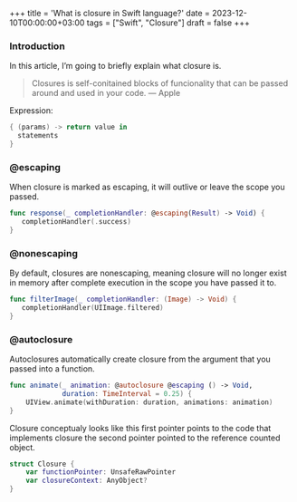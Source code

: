 +++
title = 'What is closure in Swift language?'
date = 2023-12-10T00:00:00+03:00
tags = ["Swift", "Closure"]
draft = false
+++

### Introduction
In this article, I’m going to briefly explain what closure is.

> Closures is self-conitained blocks of funcionality that can be passed around and used in your code.
— Apple

Expression:
``` swift
{ (params) -> return value in
  statements
}
```

### @escaping
When closure is marked as escaping, it will outlive or leave the scope you passed.
``` swift
func response(_ completionHandler: @escaping(Result) -> Void) {
   completionHandler(.success)
}
```

### @nonescaping
By default, closures are nonescaping, meaning closure will no longer exist in memory after complete execution in the scope you have passed it to.

``` swift
func filterImage(_ completionHandler: (Image) -> Void) {
   completionHandler(UIImage.filtered)
}
```

### @autoclosure
Autoclosures automatically create closure from the argument that you passed into a function.
``` swift
func animate(_ animation: @autoclosure @escaping () -> Void,
             duration: TimeInterval = 0.25) {
    UIView.animate(withDuration: duration, animations: animation)
}
```

Closure conceptualy looks like this first pointer points to the code that implements closure the second pointer pointed to the reference counted object.
``` swift
struct Closure {
    var functionPointer: UnsafeRawPointer
    var closureContext: AnyObject?
}
```
